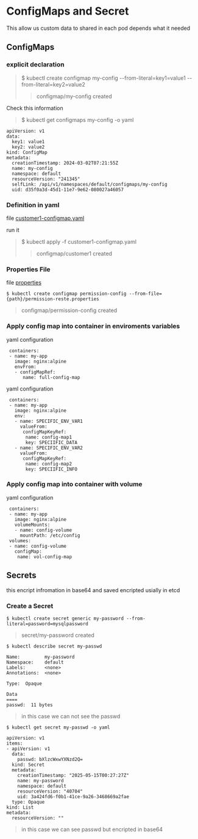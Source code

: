 # ConfigMaps and Secret

This allow us custom data to shared in each pod depends what it needed

## ConfigMaps

### explicit declaration

> $ kubectl create configmap my-config --from-literal=key1=value1 --from-literal=key2=value2
>> configmap/my-config created

Check this information

> $ kubectl get configmaps my-config -o yaml

```
apiVersion: v1
data:
  key1: value1
  key2: value2
kind: ConfigMap
metadata:
  creationTimestamp: 2024-03-02T07:21:55Z
  name: my-config
  namespace: default
  resourceVersion: "241345"
  selfLink: /api/v1/namespaces/default/configmaps/my-config
  uid: d35f0a3d-45d1-11e7-9e62-080027a46057
```

### Definition in yaml

file [customer1-configmap.yaml](./customer1-configmap.yaml)

run it 

> $ kubectl apply -f customer1-configmap.yaml
>> configmap/customer1 created

### Properties File

file [properties](./permission-reste.properties)

``` 
$ kubectl create configmap permission-config --from-file={path}/permission-reste.properties
```
> configmap/permission-config created

### Apply config map into container in enviroments variables

yaml configuration
```
 containers:
 - name: my-app
   image: nginx:alpine
   envFrom:
   - configMapRef:
      name: full-config-map 
```


yaml configuration
```
 containers:
 - name: my-app
   image: nginx:alpine
   env:
   - name: SPECIFIC_ENV_VAR1
     valueFrom:
      configMapKeyRef:
       name: config-map1
       key: SPECIIFIC_DATA
   - name: SPECIFIC_ENV_VAR2
     valueFrom:
      configMapKeyRef:
       name: config-map2
       key: SPECIIFIC_INFO
```

### Apply config map into container with volume

yaml configuration
```
 containers:
 - name: my-app
   image: nginx:alpine
   volumeMounts:
   - name: config-volume
     mountPath: /etc/config
 volumes:
 - name: config-volume
   configMap:
    name: vol-config-map  
```

## Secrets

this encript infromation in base64 and saved encripted usially in etcd

### Create a Secret

```
$ kubectl create secret generic my-password --from-literal=password=mysqlpassword
```
> secret/my-password created

```
$ kubectl describe secret my-passwd
```
```
Name:         my-password
Namespace:    default
Labels:       <none>
Annotations:  <none>

Type:  Opaque

Data
====
passwd:  11 bytes
```
> in this case we can not see the passwd

```
$ kubectl get secret my-passwd -o yaml
```
```
apiVersion: v1
items:
- apiVersion: v1
  data:
    passwd: bXlzcWxwYXNzd2Q=
  kind: Secret
  metadata:
    creationTimestamp: "2025-05-15T00:27:27Z"
    name: my-password
    namespace: default
    resourceVersion: "40704"
    uid: 3a424fd6-f0b1-41ce-9a26-3468669a2fae
  type: Opaque
kind: List
metadata:
  resourceVersion: ""
```
> in this case we can see passwd but encripted in base64

